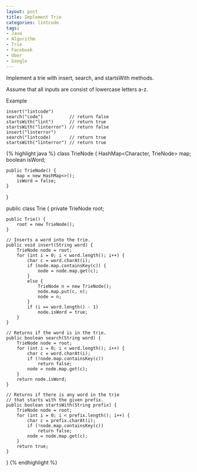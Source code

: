 ```yaml
---
layout: post
title: Implement Trie
categories: lintcode
tags:
- Java
- Algorithm
- Trie
- Facebook
- Uber
- Google
---
```


Implement a trie with insert, search, and startsWith methods.

Assume that all inputs are consist of lowercase letters a-z.

Example

```
insert("lintcode")
search("code")          // return false
startsWith("lint")      // return true
startsWith("linterror") // return false
insert("linterror")
search("lintcode)       // return true
startsWith("linterror") // return true
```

{% highlight java %}
class TrieNode {
    HashMap<Character, TrieNode> map;
    boolean isWord;
    
    public TrieNode() {
        map = new HashMap<>(); 
        isWord = false;   
    }
}

public class Trie {
    private TrieNode root;

    public Trie() {
        root = new TrieNode();
    }

    // Inserts a word into the trie.
    public void insert(String word) {
        TrieNode node = root;
        for (int i = 0; i < word.length(); i++) {
            char c = word.charAt(i);
            if (node.map.containsKey(c)) {
                node = node.map.get(c);
            }
            else {
                TrieNode n = new TrieNode();
                node.map.put(c, n);
                node = n;
            }
            if (i == word.length() - 1)
                node.isWord = true;
        }
    }

    // Returns if the word is in the trie.
    public boolean search(String word) {
        TrieNode node = root;
        for (int i = 0; i < word.length(); i++) {
            char c = word.charAt(i);
            if (!node.map.containsKey(c))
                return false;
            node = node.map.get(c);
        }
        return node.isWord;
    }

    // Returns if there is any word in the trie
    // that starts with the given prefix.
    public boolean startsWith(String prefix) {
        TrieNode node = root;
        for (int i = 0; i < prefix.length(); i++) {
            char c = prefix.charAt(i);
            if (!node.map.containsKey(c))
                return false;
            node = node.map.get(c);
        }
        return true;
    }
}
{% endhighlight %}